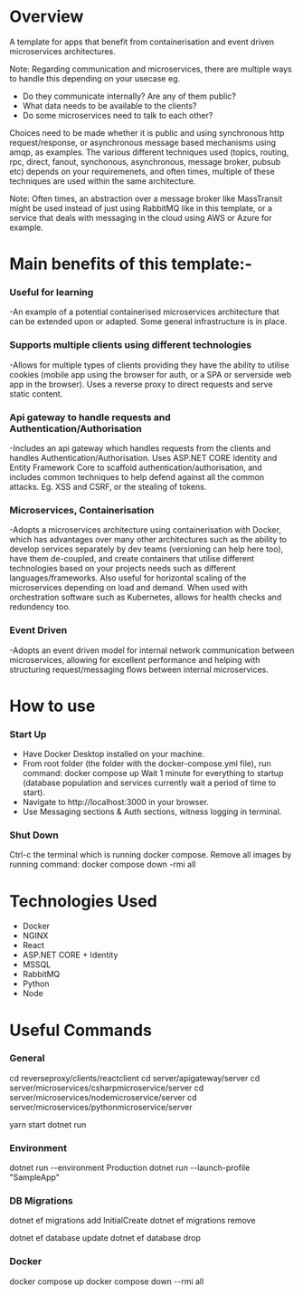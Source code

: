 # Overview

A template for apps that benefit from containerisation and event driven microservices architectures.

Note: Regarding communication and microservices, there are multiple ways to handle this depending on your usecase eg.

- Do they communicate internally? Are any of them public? 
- What data needs to be available to the clients? 
- Do some microservices need to talk to each other? 

Choices need to be made whether it is public and using synchronous http request/response, or asynchronous message based mechanisms using amqp, as examples. The various different techniques used (topics, routing, rpc, direct, fanout, synchonous, asynchronous, message broker, pubsub etc) depends on your requiremenets, and often times, multiple of these techniques are used within the same architecture.

Note: Often times, an abstraction over a message broker like MassTransit might be used instead of just using RabbitMQ like in this template, or a service that deals with messaging in the cloud using AWS or Azure for example.

# Main benefits of this template:-

### Useful for learning
-An example of a potential containerised microservices architecture that can be extended upon or adapted. Some general infrastructure is in place.

### Supports multiple clients using different technologies
-Allows for multiple types of clients providing they have the ability to utilise cookies (mobile app using the browser for auth, or a SPA or serverside web app in the browser). Uses a reverse proxy to direct requests and serve static content.

### Api gateway to handle requests and Authentication/Authorisation
-Includes an api gateway which handles requests from the clients and handles Authentication/Authorisation. Uses ASP.NET CORE Identity and Entity Framework Core to scaffold authentication/authorisation, and includes common techniques to help defend against all the common attacks. Eg. XSS and CSRF, or the stealing of tokens.

### Microservices, Containerisation
-Adopts a microservices architecture using containerisation with Docker, which has advantages over many other architectures such as the ability to develop services separately by dev teams (versioning can help here too), have them de-coupled, and create containers that utilise different technologies based on your projects needs such as different languages/frameworks. Also useful for horizontal scaling of the microservices depending on load and demand. When used with orchestration software such as Kubernetes, allows for health checks and redundency too.

### Event Driven
-Adopts an event driven model for internal network communication between microservices, allowing for excellent performance and helping with structuring request/messaging flows between internal microservices.   

# How to use

### Start Up
- Have Docker Desktop installed on your machine.
- From root folder (the folder with the docker-compose.yml file), run command: docker compose up
Wait 1 minute for everything to startup (database population and services currently wait a period of time to start).
- Navigate to http://localhost:3000 in your browser.
- Use Messaging sections & Auth sections, witness logging in terminal.

### Shut Down
Ctrl-c the terminal which is running docker compose.
Remove all images by running command: docker compose down -rmi all 

# Technologies Used

- Docker
- NGINX
- React
- ASP.NET CORE + Identity
- MSSQL
- RabbitMQ
- Python
- Node
# Useful Commands

### General
cd reverseproxy/clients/reactclient
cd server/apigateway/server
cd server/microservices/csharpmicroservice/server
cd server/microservices/nodemicroservice/server
cd server/microservices/pythonmicroservice/server

yarn start
dotnet run

### Environment
dotnet run --environment Production
dotnet run --launch-profile "SampleApp"

### DB Migrations
dotnet ef migrations add InitialCreate
dotnet ef migrations remove

dotnet ef database update
dotnet ef database drop

### Docker
docker compose up
docker compose down --rmi all
